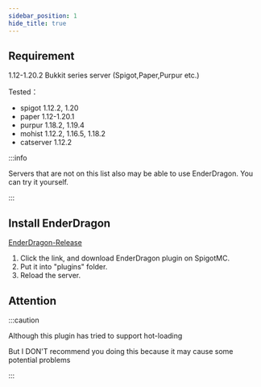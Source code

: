 ```yaml
---
sidebar_position: 1
hide_title: true
---
```


## Requirement

1.12-1.20.2 Bukkit series server (Spigot,Paper,Purpur etc.)

Tested：
* spigot 1.12.2, 1.20
* paper 1.12-1.20.1
* purpur 1.18.2, 1.19.4
* mohist 1.12.2, 1.16.5, 1.18.2
* catserver 1.12.2

:::info

Servers that are not on this list also may be able to use EnderDragon. You can try it yourself.

:::

## Install EnderDragon

[EnderDragon-Release](https://www.spigotmc.org/resources/enderdragon.101583/)

1. Click the link, and download EnderDragon plugin on SpigotMC.
2. Put it into "plugins" folder.
3. Reload the server.

## Attention

:::caution

Although this plugin has tried to support hot-loading

But I DON'T recommend you doing this because it may cause some potential problems

:::
